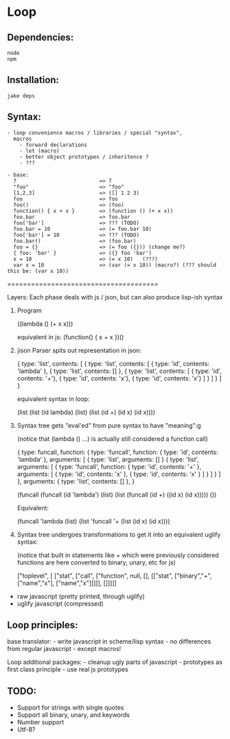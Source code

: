 # Loop

## Dependencies:

    node
    npm

## Installation:

    jake deps

## Syntax:

    - loop convenience macros / libraries / special "syntax",
      macros
        - forward declarations
        - let (macro)
        - better object prototypes / inheritence ?
        - ???

    - base:
      7                           => 7
      "foo"                       => "foo"
      [1,2,3]                     => ([] 1 2 3)
      foo                         => foo
      foo()                       => (foo)
      function() { x + x }        => (function () (+ x x))
      foo.bar                     => foo.bar
      foo['bar']                  => ??? (TODO)
      foo.bar = 10                => (= foo.bar 10)
      foo['bar'] = 10             => ??? (TODO)
      foo.bar()                   => (foo.bar)
      foo = {}                    => (= foo ({})) (change me?)
      { foo: 'bar' }              => ({} foo 'bar')
      x = 10                      => (= x 10)   (???)
      var x = 10                  => (var (= x 10)) (macro?) (??? should this be: (var x 10))

======================================

Layers:
  Each phase deals with js / json, but can also produce lisp-ish syntax

  1. Program

        ((lambda () (+ x x)))

        equivalent in js: (function() { x + x })()

  2. jison Parser spits out representation in json:

        {
          type: 'list',
          contents: [
            {
              type: 'list',
              contents: [
                { type: 'id', contents: 'lambda' },
                { type: 'list', contents: [] },
                {
                  type: 'list',
                  contents: [
                    { type: 'id', contents: '+'},
                    { type: 'id', contents: 'x'},
                    { type: 'id', contents: 'x'}
                  ]
                }
              ]
            }
          ]
        }

      equivalent syntax in loop:

        (list
          (list
            (id lambda)
            (list)
            (list
              (id +)
              (id x)
              (id x))))

3. Syntax tree gets "eval'ed" from pure syntax to have "meaning":g

    (notice that (lambda () ...) is actually still considered a function call)

    {
      type: funcall,
      function: {
        type: 'funcall',
        function: { type: 'id', contents: 'lambda' },
        arguments: [
          {
            type: 'list',
            arguments: []
          }
          {
            type: 'list',
            arguments: [
              {
                type: 'funcall',
                function: { type: 'id', contents: '+' },
                arguments: [
                  { type: 'id', contents: 'x' },
                  { type: 'id', contents: 'x' }
                ]
              }
            ]
          }
        ]
      },
      arguments: { type: 'list', contents: [] },
    }

    (funcall
      (funcall
        (id 'lambda')
        (list)
        (list
          (funcall
            (id +)
            ((id x)
             (id x)))))
      ())


    Equivalent:

    (funcall
      'lambda
      (list)
      (list
        'funcall
        '+
        (list
          (id x)
          (id x))))

  4. Syntax tree undergoes transformations to get it into an equivalent uglify syntax:

      (notice that built in statements like + which were previously considered functions are here converted to binary, unary, etc for js)

      ["toplevel",
        [
          ["stat",
            ["call",
              ["function", null, [],
                [["stat",
                  ["binary","+",
                    ["name","x"],
                    ["name","x"]]]]],
               []]]]]

  - raw javascript (pretty printed, through uglify)
  - uglify javascript (compressed)

## Loop principles:

  base translator:
    - write javascript in scheme/lisp syntax
    - no differences from regular javascript
    - except macros!

  Loop additional packages:
    - cleanup ugly parts of javascript
    - prototypes as first class principle - use real js prototypes


## TODO:
* Support for strings with single quotes
* Support all binary, unary, and keywords
* Number support
* Utf-8?